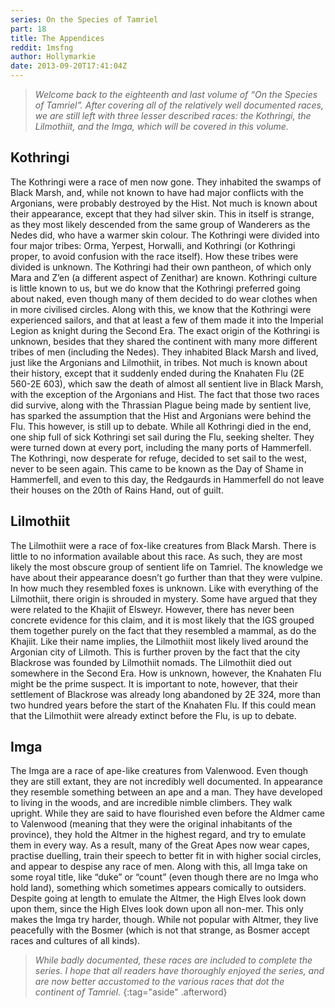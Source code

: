 ```yaml
---
series: On the Species of Tamriel
part: 18
title: The Appendices
reddit: 1msfng
author: Hollymarkie
date: 2013-09-20T17:41:04Z
---
```


> *Welcome back to the eighteenth and last volume of “On the Species of*
> *Tamriel”. After covering all of the relatively well documented races, we are*
> *still left with three lesser described races: the Kothringi, the Lilmothiit,*
> *and the Imga, which will be covered in this volume.*

## Kothringi

The Kothringi were a race of men now gone. They inhabited the swamps of Black
Marsh, and, while not known to have had major conflicts with the Argonians, were
probably destroyed by the Hist. Not much is known about their appearance, except
that they had silver skin. This in itself is strange, as they most likely
descended from the same group of Wanderers as the Nedes did, who have a warmer
skin colour. The Kothringi were divided into four major tribes: Orma, Yerpest,
Horwalli, and Kothringi (or Kothringi proper, to avoid confusion with the race
itself). How these tribes were divided is unknown. The Kothringi had their own
pantheon, of which only Mara and Z’en (a different aspect of Zenithar) are
known. Kothringi culture is little known to us, but we do know that the
Kothringi preferred going about naked, even though many of them decided to do
wear clothes when in more civilised circles. Along with this, we know that the
Kothringi were experienced sailors, and that at least a few of them made it into
the Imperial Legion as knight during the Second Era. The exact origin of the
Kothringi is unknown, besides that they shared the continent with many more
different tribes of men (including the Nedes). They inhabited Black Marsh and
lived, just like the Argonians and Lilmothiit, in tribes. Not much is known
about their history, except that it suddenly ended during the Knahaten Flu (2E
560-2E 603), which saw the death of almost all sentient live in Black Marsh,
with the exception of the Argonians and Hist. The fact that those two races did
survive, along with the Thrassian Plague being made by sentient live, has
sparked the assumption that the Hist and Argonians were behind the Flu. This
however, is still up to debate. While all Kothringi died in the end, one ship
full of sick Kothringi set sail during the Flu, seeking shelter. They were
turned down at every port, including the many ports of Hammerfell. The
Kothringi, now desperate for refuge, decided to set sail to the west, never to
be seen again. This came to be known as the Day of Shame in Hammerfell, and even
to this day, the Redgaurds in Hammerfell do not leave their houses on the 20th
of Rains Hand, out of guilt.

## Lilmothiit

The Lilmothiit were a race of fox-like creatures from Black Marsh. There is
little to no information available about this race. As such, they are most
likely the most obscure group of sentient life on Tamriel. The knowledge we have
about their appearance doesn’t go further than that they were vulpine. In how
much they resembled foxes is unknown. Like with everything of the Lilmothiit,
there origin is shrouded in mystery. Some have argued that they were related to
the Khajiit of Elsweyr. However, there has never been concrete evidence for this
claim, and it is most likely that the IGS grouped them together purely on the
fact that they resembled a mammal, as do the Khajiit. Like their name implies,
the Lilmothiit most likely lived around the Argonian city of Lilmoth. This is
further proven by the fact that the city Blackrose was founded by Lilmothiit
nomads. The Lilmothiit died out somewhere in the Second Era. How is unknown,
however, the Knahaten Flu might be the prime suspect. It is important to note,
however, that their settlement of Blackrose was already long abandoned by 2E
324, more than two hundred years before the start of the Knahaten Flu. If this
could mean that the Lilmothiit were already extinct before the Flu, is up to
debate.

## Imga

The Imga are a race of ape-like creatures from Valenwood. Even though they are
still extant, they are not incredibly well documented. In appearance they
resemble something between an ape and a man. They have developed to living in
the woods, and are incredible nimble climbers. They walk upright. While they are
said to have flourished even before the Aldmer came to Valenwood (meaning that
they were the original inhabitants of the province), they hold the Altmer in the
highest regard, and try to emulate them in every way. As a result, many of the
Great Apes now wear capes, practise duelling, train their speech to better fit
in with higher social circles, and appear to despise any race of men. Along with
this, all Imga take on some royal title, like “duke” or “count” (even though
there are no Imga who hold land), something which sometimes appears comically to
outsiders. Despite going at length to emulate the Altmer, the High Elves look
down upon them, since the High Elves look down upon all non-mer. This only makes
the Imga try harder, though. While not popular with Altmer, they live peacefully
with the Bosmer (which is not that strange, as Bosmer accept races and cultures
of all kinds).

> *While badly documented, these races are included to complete the series. I*
> *hope that all readers have thoroughly enjoyed the series, and are now better*
> *accustomed to the various races that dot the continent of Tamriel.*
{:tag="aside" .afterword}
